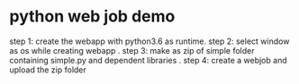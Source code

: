 # python web job demo 

step 1: create the webapp with python3.6 as runtime.
step 2: select window as os while creating webapp .
step 3: make as zip of simple folder containing simple.py and dependent libraries .
step 4: create a webjob and upload the zip folder
